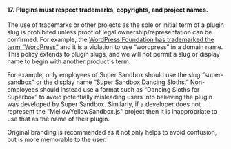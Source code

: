 <h4>17. Plugins must respect trademarks, copyrights, and project names.</h4>

The use of trademarks or other projects as the sole or initial term of a plugin slug is prohibited unless proof of legal ownership/representation can be confirmed. For example, the <a href="http://wordpressfoundation.org/trademark-policy/">WordPress Foundation has trademarked the term “WordPress”</a> and it is a violation to use “wordpress” in a domain name. This policy extends to plugin slugs, and we will not permit a slug or display name to begin with another product's term.

For example, only employees of Super Sandbox should use the slug “super-sandbox" or the display name “Super Sandbox Dancing Sloths.” Non-employees should instead use a format such as “Dancing Sloths for Superbox” to avoid potentially misleading users into believing the plugin was developed by Super Sandbox. Similarly, if a developer does not represent the "MellowYellowSandbox.js" project then it is inappropriate to use that as the name of their plugin.

Original branding is recommended as it not only helps to avoid confusion, but is more memorable to the user.
